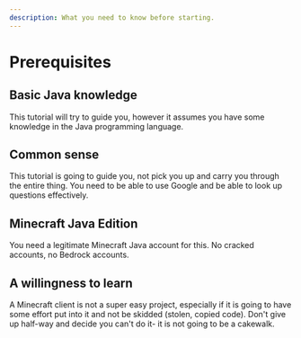 ```yaml
---
description: What you need to know before starting.
---
```


# Prerequisites

## Basic Java knowledge

This tutorial will try to guide you, however it assumes you have some knowledge in the Java programming language.  

## Common sense

This tutorial is going to guide you, not pick you up and carry you through the entire thing.  You need to be able to use Google and be able to look up questions effectively.  

## Minecraft Java Edition

You need a legitimate Minecraft Java account for this.  No cracked accounts, no Bedrock accounts.  

## A willingness to learn

A Minecraft client is not a super easy project, especially if it is going to have some effort put into it and not be skidded \(stolen, copied code\).  Don't give up half-way and decide you can't do it- it is not going to be a cakewalk.  

